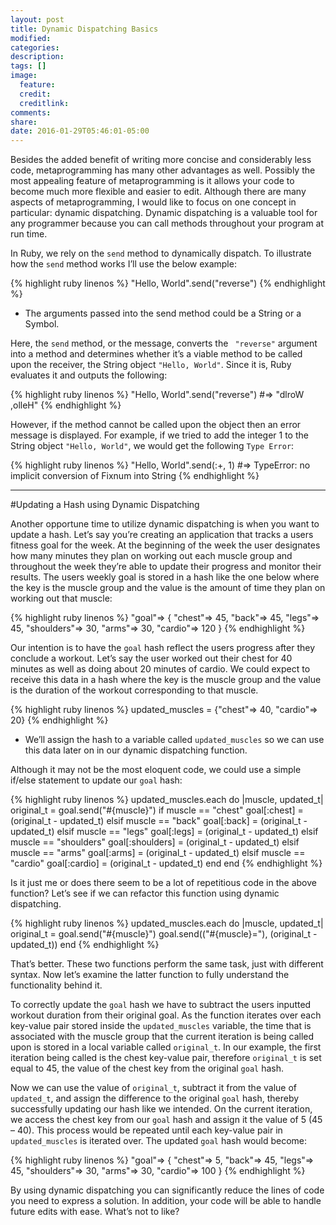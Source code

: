 ```yaml
---
layout: post
title: Dynamic Dispatching Basics
modified:
categories:
description:
tags: []
image:
  feature:
  credit:
  creditlink:
comments:
share:
date: 2016-01-29T05:46:01-05:00
---
```

Besides the added benefit of writing more concise and considerably less code, metaprogramming has many other advantages as well. Possibly the most appealing feature of metaprogramming is it allows your code to become much more flexible and easier to edit. Although there are many aspects of metaprogramming, I would like to focus on one concept in particular: dynamic dispatching. Dynamic dispatching is a valuable tool for any programmer because you can call methods throughout your program at run time.

In Ruby, we rely on the <code>send</code> method to dynamically dispatch. To illustrate how the <code>send</code> method works I’ll use the below example:

{% highlight ruby linenos %}
"Hello, World".send("reverse")
{% endhighlight %}
* The arguments passed into the send method could be a String or a Symbol.

Here, the <code>send</code> method, or the message, converts the <code> "reverse"</code> argument into a method and determines whether it’s a viable method to be called upon the receiver, the String object <code>"Hello, World"</code>. Since it is, Ruby evaluates it and outputs the following:

{% highlight ruby linenos %}
"Hello, World".send("reverse") #=> "dlroW ,olleH"
{% endhighlight %}

However, if the method cannot be called upon the object then an error message is displayed. For example, if we tried to add the integer 1 to the String object <code>"Hello, World"</code>, we would get the following <code>Type Error</code>:

{% highlight ruby linenos %}
"Hello, World".send(:+, 1)
 #=> TypeError: no implicit conversion of Fixnum into String
{% endhighlight %}

---

#Updating a Hash using Dynamic Dispatching

Another opportune time to utilize dynamic dispatching is when you want to update a hash. Let’s say you’re creating an application that tracks a users fitness goal for the week. At the beginning of the week the user designates how many minutes they plan on working out each muscle group and throughout the week they’re able to update their progress and monitor their results. The users weekly goal is stored in a hash like the one below where the key is the muscle group and the value is the amount of time they plan on working out that muscle:

{% highlight ruby linenos %}
"goal"=> {
  "chest"=> 45,
  "back"=> 45,
  "legs"=> 45,
  "shoulders"=> 30,
  "arms"=> 30,
  "cardio"=> 120
}
{% endhighlight %}

Our intention is to have the <code>goal</code> hash reflect the users progress after they conclude a workout. Let’s say the user worked out their chest for 40 minutes as well as doing about 20 minutes of cardio. We could expect to receive this data in a hash where the key is the muscle group and the value is the duration of the workout corresponding to that muscle.

{% highlight ruby linenos %}
updated_muscles = {"chest"=> 40,  "cardio"=> 20}
{% endhighlight %}
* We’ll assign the hash to a variable called <code>updated_muscles</code> so we can use this data later on in our dynamic dispatching function.

Although it may not be the most eloquent code, we could use a simple if/else statement to update our <code>goal</code> hash:

{% highlight ruby linenos %}
updated_muscles.each do |muscle, updated_t|
  original_t = goal.send("#{muscle}")
  if muscle == "chest"
    goal[:chest] = (original_t - updated_t)
  elsif muscle == "back"
    goal[:back] = (original_t - updated_t)
  elsif muscle == "legs"
    goal[:legs] = (original_t - updated_t)
  elsif muscle == "shoulders"
    goal[:shoulders] = (original_t - updated_t)
  elsif muscle == "arms"
    goal[:arms] = (original_t - updated_t)
  elsif muscle == "cardio"
    goal[:cardio] = (original_t - updated_t)
  end
end
{% endhighlight %}

Is it just me or does there seem to be a lot of repetitious code in the above function? Let’s see if we can refactor this function using dynamic dispatching.

{% highlight ruby linenos %}
updated_muscles.each do |muscle, updated_t|
  original_t = goal.send("#{muscle}")
  goal.send(("#{muscle}="), (original_t - updated_t))
end
{% endhighlight %}

That’s better. These two functions perform the same task, just with different syntax. Now let’s examine the latter function to fully understand the functionality behind it.

To correctly update the <code>goal</code> hash we have to subtract the users inputted workout duration from their original goal. As the function iterates over each key-value pair stored inside the <code>updated_muscles</code> variable, the time that is associated with the muscle group that the current iteration is being called upon is stored in a local variable called <code>original_t</code>. In our example, the first iteration being called is the chest key-value pair, therefore <code>original_t</code> is set equal to 45, the value of the chest key from the original <code>goal</code> hash.

Now we can use the value of <code>original_t</code>, subtract it from the value of <code>updated_t</code>, and assign the difference to the original <code>goal</code> hash, thereby successfully updating our hash like we intended. On the current iteration, we access the chest key from our <code>goal</code> hash and assign it the value of 5 (45 – 40). This process would be repeated until each key-value pair in <code>updated_muscles</code> is iterated over. The updated <code>goal</code> hash would become:

{% highlight ruby linenos %}
"goal"=> {
  "chest"=> 5,
  "back"=> 45,
  "legs"=> 45,
  "shoulders"=> 30,
  "arms"=> 30,
  "cardio"=> 100
}
{% endhighlight %}

By using dynamic dispatching you can significantly reduce the lines of code you need to express a solution. In addition, your code will be able to handle future edits with ease. What’s not to like?
